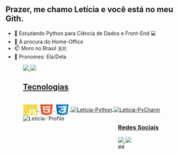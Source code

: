 <h2>Prazer, me chamo Letícia e você está no meu Gith.</h2>
<ul>
<li> 
🌱 Estudando Python para Ciência de Dados e Front-End 💻
</li>
<li>
 💞️ À procura do Home-Office
</li>
<li>
 📫 Moro no Brasil 🇧🇷
</li>
<li>
 👧 Pronomes: Ela/Dela
</li>
<ul>
  
<div>
  <a href="https://beacons.ai/leticiacr95">
  <img height="160em" src="https://github-readme-stats.vercel.app/api?username=leticiacr95&show_icons=true&theme=synthwave&include_all_commits=true&count_private=true"/>
  <img height="160em"  src="https://github-readme-stats.vercel.app/api/top-langs/?username=leticiacr95&layout=compact&langs_count=7&theme=synthwave"/>
</div>
  <h2> Tecnologias </h2>
  <div style="display: inline_block"><br>
  <img align="center" alt="Leticia-Js" height="30" width="40" src="https://raw.githubusercontent.com/devicons/devicon/master/icons/javascript/javascript-plain.svg">
  <img align="center" alt="Leticia-HTML" height="30" width="40" src="https://raw.githubusercontent.com/devicons/devicon/master/icons/html5/html5-original.svg">
  <img align="center" alt="Leticia-CSS" height="30" width="40" src="https://raw.githubusercontent.com/devicons/devicon/master/icons/css3/css3-original.svg">
  <img align="center" alt="Leticia-Python" height="30" width="40" src="https://cdn.jsdelivr.net/gh/devicons/devicon/icons/python/python-original.svg">
  <img align="center" alt="Leticia-PyCharm" height="30" width="40" src="https://cdn.jsdelivr.net/gh/devicons/devicon/icons/pycharm/pycharm-plain.svg">
  <img align="left" alt="Leticia-´Profile" height="220" width="260" src="[https://github.com/leticiacr95/leticiacr95/blob/main/me.png]">
  </div> 
 

  
  <h3>Redes Sociais</h3>
  <div> 
  <a>
  <a href="https://www.instagram.com/leticiacorrea9/" target="_blank"><img src="https://img.shields.io/badge/-Instagram-%23E4405F?style=for-the-badge&logo=instagram&logoColor=white" target="_blank">
  </a>
  <a>
  <a href = "mailto:leticia.correa.rib@outlook.com"><img src="https://img.shields.io/badge/Microsoft_Outlook-0078D4?style=for-the-badge&logo=microsoft-outlook&logoColor=white" target="_blank">
  </a>
  <a>
  </div>
  ##  


